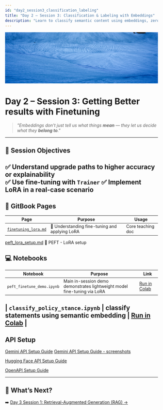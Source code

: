 ```yaml
---
id: "day2_session3_classification_labeling"
title: "Day 2 – Session 3: Classification & Labeling with Embeddings"
description: "Learn to classify semantic content using embeddings, zero-shot similarity, and fine-tuned classifiers"
---
```


![fig_day2_session3_header](../shared_assets/visuals/images/fig_day2_session3_header.png)


# Day 2 – Session 3: Getting Better results with Finetuning 

> _"Embeddings don’t just tell us what things **mean** — they let us decide what they **belong to**."_  

---

## 🎯 Session Objectives

✅ Understand upgrade paths to higher accuracy or explainability  
✅ Use fine-tuning with `Trainer` 
✅ Implement LoRA in a real-case scenario
---

## 📘 GitBook Pages

| Page | Purpose | Usage |
|------|---------|--------|
| [`finetuning_lora.md`](../docs/day2/lora_finetuning_guide.md)| 🧭 Understanding fine-tuning and applying LoRA | Core teaching doc |

[peft_lora_setup.md](../docs/day2/peft_lora_setup.md)  🔬 PEFT - LoRA setup 



## 💻 Notebooks

| Notebook | Purpose | Link |
|----------|---------|------|
| `peft_finetune_demo.ipynb` | Main in-session demo demonstrates lightweight model fine-tuning via LoRA | [Run in Colab](https://colab.research.google.com/github/MariaAise/test/blob/main/peft_finetune_demo.ipynb)


| `classify_policy_stance.ipynb` | classify statements using semantic embedding | [Run in Colab](https://colab.research.google.com/github/MariaAise/test/blob/main/classify_policy_stance.ipynb) |
---
## API Setup

[Gemini API Setup Guide](Gemini_API_Setup_Guide.md)
[Gemini API Setup Guide - screenshots](using_gemini_api_colab.md)

[Hugging Face API Setup Guide](huggingface_api_setup_colab.md)


[OpenAPI Setup Guide](openai_api_setup_colab.md)

---
## 🔮 What’s Next?

➡️ [Day 3 Session 1: Retrieval-Augmented Generation (RAG) →](dday3s1_schedule.md)